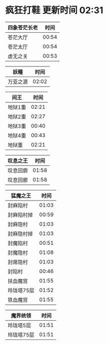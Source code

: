 # 疯狂打鞋 更新时间 02:31

| 四象苍茫长老   | 时间    |
|--------|-------|
| 苍茫大厅 | 00:54 |
| 苍茫太厅 | 00:54 |
| 虚无之关 | 00:53 |

| 妖瞳   | 时间    |
|--------|-------|
| 万亚之源 | 02:02 |

| 间王   | 时间    |
|--------|-------|
| 地狱1重 | 02:21 |
| 地狱2重 | 02:27 |
| 地狱3重 | 00:40 |
| 地狱4重 | 00:43 |
| 地狱重 | 02:21 |

| 叹息之王   | 时间    |
|--------|-------|
| 叹息回廓 | 01:58 |
| 叹息回廊 | 01:58 |

| 猛魔之王   | 时间    |
|--------|-------|
| 封麻陷村 | 01:03 |
| 封麻陷村掉 | 00:59 |
| 封麻隐村 | 01:03 |
| 封麻隐村掉 | 01:03 |
| 封魔陷村 | 00:51 |
| 封魔隐村 | 01:08 |
| 封席隐村 | 01:03 |
| 封陷村 | 00:46 |
| 扶血魔宫 | 01:55 |
| 玲珑塔75层 | 01:52 |
| 铁血魔宫 | 01:55 |

| 魔界统领   | 时间    |
|--------|-------|
| 玲珑塔5层 | 01:51 |
| 玲珑塔75层 | 01:51 |